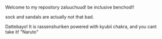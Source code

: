 Welcome to my repository zaluuchuud! be inclusive benchod!!

sock and sandals are actually not that bad.

Dattebayo! It is rassenshuriken powered with kyubii chakra, and you cant take it! "Naruto"

<!---
Tugs-Yertunts/daradara is a ✨ special ✨ repository because its `README.md` (this file) appears on your GitHub profile.
You can click the Preview link to take a look at your changes.
--->
